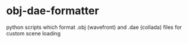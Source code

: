 # obj-dae-formatter
python scripts which format .obj (wavefront) and .dae (collada) files for custom scene loading
